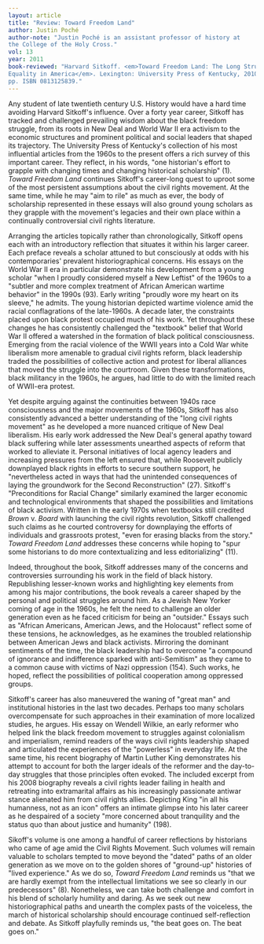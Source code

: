 ```yaml
---
layout: article
title: "Review: Toward Freedom Land"
author: Justin Poché
author-note: "Justin Poché is an assistant professor of history at
the College of the Holy Cross."
vol: 13
year: 2011
book-reviewed: "Harvard Sitkoff. <em>Toward Freedom Land: The Long Struggle for Racial
Equality in America</em>. Lexington: University Press of Kentucky, 2010. 232
pp. ISBN 0813125839."
---
```


Any student of late twentieth century U.S. History would have a hard
time avoiding Harvard Sitkoff's influence. Over a forty year career,
Sitkoff has tracked and challenged prevailing wisdom about the black
freedom struggle, from its roots in New Deal and World War II era
activism to the economic structures and prominent political and social
leaders that shaped its trajectory. The University Press of Kentucky's
collection of his most influential articles from the 1960s to the
present offers a rich survey of this important career. They reflect, in
his words, "one historian's effort to grapple with changing times and
changing historical scholarship" (1). *Toward Freedom Land* continues
Sitkoff's career-long quest to uproot some of the most persistent
assumptions about the civil rights movement. At the same time, while he
may "aim to rile" as much as ever, the body of scholarship represented
in these essays will also ground young scholars as they grapple with the
movement's legacies and their own place within a continually
controversial civil rights literature.

Arranging the articles topically rather than chronologically, Sitkoff
opens each with an introductory reflection that situates it within his
larger career. Each preface reveals a scholar attuned to but consciously
at odds with his contemporaries' prevalent historiographical concerns.
His essays on the World War II era in particular demonstrate his
development from a young scholar "when I proudly considered myself a New
Leftist" of the 1960s to a "subtler and more complex treatment of
African American wartime behavior" in the 1990s (93). Early writing
"proudly wore my heart on its sleeve," he admits. The young historian
depicted wartime violence amid the racial conflagrations of the
late-1960s. A decade later, the constraints placed upon black protest
occupied much of his work. Yet throughout these changes he has
consistently challenged the "textbook" belief that World War II offered
a watershed in the formation of black political consciousness. Emerging
from the racial violence of the WWII years into a Cold War white
liberalism more amenable to gradual civil rights reform, black
leadership traded the possibilities of collective action and protest for
liberal alliances that moved the struggle into the courtroom. Given
these transformations, black militancy in the 1960s, he argues, had
little to do with the limited reach of WWII-era protest.

Yet despite arguing against the continuities between 1940s race
consciousness and the major movements of the 1960s, Sitkoff has also
consistently advanced a better understanding of the "long civil rights
movement" as he developed a more nuanced critique of New Deal
liberalism. His early work addressed the New Deal's general apathy
toward black suffering while later assessments unearthed aspects of
reform that worked to alleviate it. Personal initiatives of local agency
leaders and increasing pressures from the left ensured that, while
Roosevelt publicly downplayed black rights in efforts to secure southern
support, he "nevertheless acted in ways that had the unintended
consequences of laying the groundwork for the Second Reconstruction"
(27). Sitkoff's "Preconditions for Racial Change" similarly examined the
larger economic and technological environments that shaped the
possibilities and limitations of black activism. Written in the early
1970s when textbooks still credited *Brown* v. *Board* with launching
the civil rights revolution, Sitkoff challenged such claims as he
courted controversy for downplaying the efforts of individuals and
grassroots protest, "even for erasing blacks from the story." *Toward
Freedom Land* addresses these concerns while hoping to "spur some
historians to do more contextualizing and less editorializing" (11).

Indeed, throughout the book, Sitkoff addresses many of the concerns and
controversies surrounding his work in the field of black history.
Republishing lesser-known works and highlighting key elements from among
his major contributions, the book reveals a career shaped by the
personal and political struggles around him. As a Jewish New Yorker
coming of age in the 1960s, he felt the need to challenge an older
generation even as he faced criticism for being an "outsider." Essays
such as "African Americans, American Jews, and the Holocaust" reflect
some of these tensions, he acknowledges, as he examines the troubled
relationship between American Jews and black activists. Mirroring the
dominant sentiments of the time, the black leadership had to overcome "a
compound of ignorance and indifference sparked with anti-Semitism" as
they came to a common cause with victims of Nazi oppression (154). Such
works, he hoped, reflect the possibilities of political cooperation
among oppressed groups.

Sitkoff's career has also maneuvered the waning of "great man" and
institutional histories in the last two decades. Perhaps too many
scholars overcompensate for such approaches in their examination of more
localized studies, he argues. His essay on Wendell Wilkie, an early
reformer who helped link the black freedom movement to struggles against
colonialism and imperialism, remind readers of the ways civil rights
leadership shaped and articulated the experiences of the "powerless" in
everyday life. At the same time, his recent biography of Martin Luther
King demonstrates his attempt to account for both the larger ideals of
the reformer and the day-to-day struggles that those principles often
evoked. The included excerpt from his 2008 biography reveals a civil
rights leader failing in health and retreating into extramarital affairs
as his increasingly passionate antiwar stance alienated him from civil
rights allies. Depicting King "in all his humanness, not as an icon"
offers an intimate glimpse into his later career as he despaired of a
society "more concerned about tranquility and the status quo than about
justice and humanity" (198).

Sikoff's volume is one among a handful of career reflections by
historians who came of age amid the Civil Rights Movement. Such volumes
will remain valuable to scholars tempted to move beyond the "dated"
paths of an older generation as we move on to the golden shores of
"ground-up" histories of "lived experience." As we do so, *Toward
Freedom Land* reminds us "that we are hardly exempt from the
intellectual limitations we see so clearly in our predecessors" (8).
Nonetheless, we can take both challenge and comfort in his blend of
scholarly humility and daring. As we seek out new historiographical
paths and unearth the complex pasts of the voiceless, the march of
historical scholarship should encourage continued self-reflection and
debate. As Sitkoff playfully reminds us, "the beat goes on. The beat
goes on."
